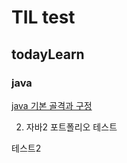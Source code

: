 # TIL test
## todayLearn
### java
[java 기본 골격과 구정](https://github.com/KimJinoook/TIL/blob/main/todayLearn/java/1.java_start.md)   

2. 자바2
포트폴리오
테스트

테스트2
